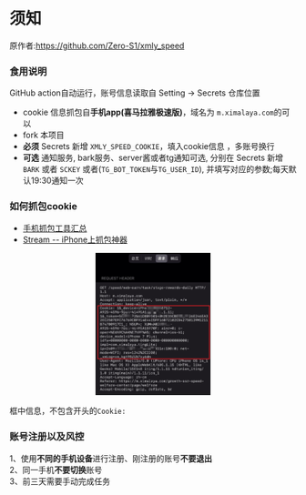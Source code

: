 # 须知
原作者:https://github.com/Zero-S1/xmly_speed

### 食用说明
GitHub action自动运行，账号信息读取自 Setting -> Secrets 仓库位置

- cookie 信息抓包自**手机app(喜马拉雅极速版)**，域名为 `m.ximalaya.com`的可以
- fork 本项目
- **必须**  Secrets 新增 `XMLY_SPEED_COOKIE`，填入cookie信息 ，多账号换行
-  **可选**  通知服务, bark服务、server酱或者tg通知可选, 分别在 Secrets  新增 `BARK` 或者 `SCKEY` 或者(`TG_BOT_TOKEN`与`TG_USER_ID`), 并填写对应的参数;每天默认19:30通知一次

### 如何抓包cookie
- [手机抓包工具汇总](https://blog.zengrong.net/post/capture-package-on-phone/)
- [Stream -- iPhone上抓包神器](https://blog.csdn.net/heqiang2015/article/details/84023327)

<p align="center">
  <img src="https://github.com/Zero-S1/xmly_speed/blob/master/%E6%8A%93%E5%8C%85.png" alt="抓包" width='40%' height='40%'/> 

框中信息，不包含开头的`Cookie: `
### 账号注册以及风控
1、使用**不同的手机设备**进行注册、刚注册的账号**不要退出**  
2、同一手机**不要切换**账号  
3、前三天需要手动完成任务
